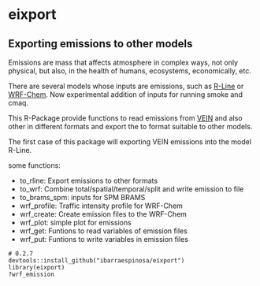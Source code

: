 # eixport

## Exporting emissions to other models

Emissions are mass that affects atmosphere in complex ways, not only physical,
but also, in the health of humans, ecosystems, economically, etc.

There are several models whose inputs are emissions, such as [R-Line](https://www.cmascenter.org/r-line/) or [WRF-Chem](https://ruc.noaa.gov/wrf/wrf-chem/).
Now experimental addition of inputs for running smoke and cmaq.

This R-Package provide functions to read emissions from [VEIN](https://github.com/ibarraespinosa/vein) and also other 
in different formats and export the to format suitable to other models.

The first case of this package will exporting VEIN emissions into the model R-Line.

some functions:

- to_rline: Export emissions to other formats
- to_wrf:	Combine total/spatial/temporal/split and write emission to file
- to_brams_spm:	inputs for SPM BRAMS
- wrf_profile: Traffic intensity profile for WRF-Chem
- wrf_create:	Create emission files to the WRF-Chem
- wrf_plot: simple plot for emissions
- wrf_get:	Funtions to read variables of emission files
- wrf_put:	Funtions to write variables in emission files


```{r eval=F}
# 0.2.7
devtools::install_github("ibarraespinosa/eixport")
library(eixport)
?wrf_emission
```


